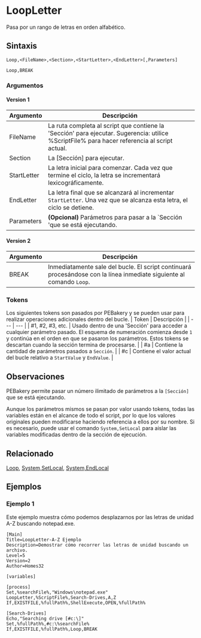 # LoopLetter

Pasa por un rango de letras en orden alfabético.

## Sintaxis

```pebakery
Loop,<FileName>,<Section>,<StartLetter>,<EndLetter>[,Parameters]
```

```pebakery
Loop,BREAK
```

### Argumentos

#### Version 1

| Argumento | Descripción |
| --- | --- |
| FileName | La ruta completa al script que contiene la 'Sección' para ejecutar. Sugerencia: utilice %ScriptFile% para hacer referencia al script actual. |
| Section | La [Sección] para ejecutar. |
| StartLetter | La letra inicial para comenzar. Cada vez que termine el ciclo, la letra se incrementará lexicográficamente. |
| EndLetter |  La letra final que se alcanzará al incrementar `StartLetter`. Una vez que se alcanza esta letra, el ciclo se detiene. |
| Parameters | **(Opcional)** Parámetros para pasar a la `Sección 'que se está ejecutando. |

#### Version 2

| Argumento | Descripción |
| --- | --- |
| BREAK | Inmediatamente sale del bucle. El script continuará procesándose con la línea inmediate siguiente al comando `Loop`. |

### Tokens

Los siguientes tokens son pasados por PEBakery y se pueden usar para realizar operaciones adicionales dentro del bucle.
| Token | Descripción |
| --- | --- |
| #1, #2, #3, etc. | Usado dentro de una 'Sección' para acceder a cualquier parámetro pasado. El esquema de numeración comienza desde `1` y continúa en el orden en que se pasaron los parámetros. Estos tokens se descartan cuando la sección termina de procesarse. |
| #a | Contiene la cantidad de parámetros pasados a `Sección`. |
| #c | Contiene el valor actual del bucle relativo a `StartValue` y `EndValue`. |

## Observaciones

PEBakery permite pasar un número ilimitado de parámetros a la `[Sección]` que se está ejecutando.

Aunque los parámetros mismos se pasan por valor usando tokens, todas las variables están en el alcance de todo el script, por lo que los valores originales pueden modificarse haciendo referencia a ellos por su nombre. Si es necesario, puede usar el comando `System,SetLocal` para aislar las variables modificadas dentro de la sección de ejecución.

## Relacionado

[Loop](./Loop.md), [System,SetLocal](../System/SetLocal.md), [System,EndLocal](../System/EndLocal.md)

## Ejemplos

### Ejemplo 1

Este ejemplo muestra cómo podemos desplazarnos por las letras de unidad A-Z buscando notepad.exe.

```pebakery
[Main]
Title=LoopLetter-A-Z Ejemplo
Description=Demostrar cómo recorrer las letras de unidad buscando un archivo.
Level=5
Version=2
Author=Homes32

[variables]

[process]
Set,%searchFile%,"Windows\notepad.exe"
LoopLetter,%ScriptFile%,Search-Drives,A,Z
If,EXISTFILE,%fullPath%,ShellExecute,OPEN,%fullPath%

[Search-Drives]
Echo,"Searching drive [#c:\]"
Set,%fullPath%,#c:\%searchFile%
If,EXISTFILE,%fullPath%,Loop,BREAK
```
